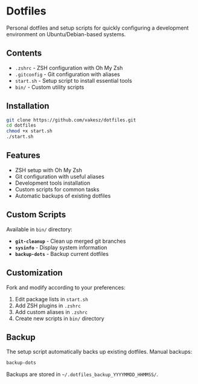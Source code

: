# Dotfiles

Personal dotfiles and setup scripts for quickly configuring a development environment on Ubuntu/Debian-based systems.

## Contents

- `.zshrc` - ZSH configuration with Oh My Zsh
- `.gitconfig` - Git configuration with aliases
- `start.sh` - Setup script to install essential tools
- `bin/` - Custom utility scripts

## Installation

```bash
git clone https://github.com/vakesz/dotfiles.git
cd dotfiles
chmod +x start.sh
./start.sh
```

## Features

- ZSH setup with Oh My Zsh
- Git configuration with useful aliases
- Development tools installation
- Custom scripts for common tasks
- Automatic backups of existing dotfiles

## Custom Scripts

Available in `bin/` directory:
- **`git-cleanup`** - Clean up merged git branches
- **`sysinfo`** - Display system information
- **`backup-dots`** - Backup current dotfiles

## Customization

Fork and modify according to your preferences:
1. Edit package lists in `start.sh`
2. Add ZSH plugins in `.zshrc`
3. Add custom aliases in `.zshrc`
4. Create new scripts in `bin/` directory

## Backup

The setup script automatically backs up existing dotfiles. Manual backups:

```bash
backup-dots
```

Backups are stored in `~/.dotfiles_backup_YYYYMMDD_HHMMSS/`.
